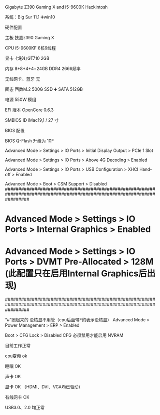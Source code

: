Gigabyte Z390 Gaming X and i5-9600K Hackintosh

系统：Big Sur 11.1   ➕win10

硬件配置

主板	技嘉z390 Gaming X

CPU	i5-9600KF 6核6线程

显卡	 七彩虹GT710 2GB

内存	8+8+4+4=24GB DDR4 2666频率

无线网卡、蓝牙	  无

固态	西数M.2 500G SSD ➕ SATA 512GB

电源	550W 模组

EFI 版本
OpenCore 0.6.3

SMBIOS ID
iMac19,1 / 27 寸

BIOS 配置

BIOS Q-Flash 升级为 10F

Advanced Mode > Settings > IO Ports > Initial Display Output > PCIe 1 Slot

Advanced Mode > Settings > IO Ports > Above 4G Decoding > Enabled

Advanced Mode > Settings > IO Ports > USB Configuration > XHCI Hand-off > Enabled

Advanced Mode > Boot > CSM Support > Disabled
#########################################################################################################################
#   Advanced Mode > Settings > IO Ports > Internal Graphics > Enabled                                                   #
#                                                                                                                       #
#   Advanced Mode > Settings > IO Ports > DVMT Pre-Allocated > 128M (此配置只在启用Internal Graphics后出现)                #
#########################################################################################################################

“#”圈起来的 没核显不用管（cpu后面带F的表示没核显）
Advanced Mode > Power Management > ERP > Enabled

Boot > CFG Lock > Disabled
CFG 必须禁用才能启用 NVRAM





目前工作正常

cpu变频 ok

睡眠 OK

声卡 OK

显卡 OK （HDMI、DVI、VGA均已驱动）

有线网卡 OK

USB3.0、2.0 均正常





